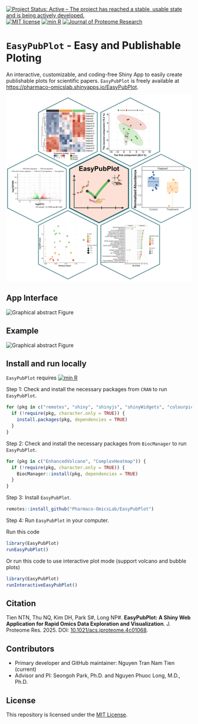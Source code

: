 [![Project Status: Active – The project has reached a stable, usable state and is being actively developed.](https://www.repostatus.org/badges/latest/active.svg)](https://www.repostatus.org/#active)
[![MIT license](https://img.shields.io/badge/License-MIT-984ea3.svg)](https://mit-license.org/)
[![min R](https://img.shields.io/badge/R%3E%3D-4.2.0-386cb0.svg)](https://cran.r-project.org/)
[![Journal of Proteome Research](https://img.shields.io/badge/Journal_of_Proteome_Research-10.1101/2024.11.26.625339-ef3b2c.svg)](https://pubs.acs.org/doi/10.1021/acs.jproteome.4c01068)

# `EasyPubPlot` - Easy and Publishable Ploting
An interactive, customizable, and coding-free Shiny App to easily create publishable plots for scientific papers. `EasyPubPlot` is freely available at https://pharmaco-omicslab.shinyapps.io/EasyPubPlot.

<p align="center">
  <img src="https://github.com/Pharmaco-OmicsLab/EasyPubPlot/blob/a0e562c811f639e9d732cab4096ae601818c327b/docs/Example_plots/Embed_Graphical_Abstract.png?raw=true" width="730"/>
</p>

## App Interface

![Graphical abstract Figure](https://github.com/Pharmaco-OmicsLab/EasyPubPlotdev/blob/344cd5cb996330f4139ff6c2c8221bed3da7d433/docs/README_Figures/main_UI.png?raw=true)

## Example

![Graphical abstract Figure](https://github.com/Pharmaco-OmicsLab/EasyPubPlotdev/blob/b0c65ee487d7fb007aa77c8a0746ca841506658f/docs/README_Figures/BoxPlot_screenshot.png?raw=true)

## Install and run locally

`EasyPubPlot` requires [![min R](https://img.shields.io/badge/R%3E%3D-4.2.0-386cb0.svg)](https://cran.r-project.org/)

Step 1: Check and install the necessary packages from `CRAN` to run `EasyPubPlot`.

```r
for (pkg in c("remotes", "shiny", "shinyjs", "shinyWidgets", "colourpicker", "bslib", "shinytoastr", "dplyr", "magrittr", "ggplot2", "tibble", "tidyr", "ggthemes", "BiocManager", "circlize", "ggiraph")) {
  if (!require(pkg, character.only = TRUE)) {
    install.packages(pkg, dependencies = TRUE)
  }
}
```

Step 2: Check and install the necessary packages from `BiocManager` to run `EasyPubPlot`.

```r
for (pkg in c("EnhancedVolcano", "ComplexHeatmap")) {
  if (!require(pkg, character.only = TRUE)) {
    BiocManager::install(pkg, dependencies = TRUE)
  }
}    
```

Step 3: Install `EasyPubPlot`.

```r
remotes::install_github("Pharmaco-OmicsLab/EasyPubPlot")
```

Step 4: Run `EasyPubPlot` in your computer.

Run this code
```r
library(EasyPubPlot)  
runEasyPubPlot()     
```

Or run this code to use interactive plot mode (support volcano and bubble plots)
```r
library(EasyPubPlot)  
runInteractiveEasyPubPlot()     
```

## Citation

Tien NTN, Thu NQ, Kim DH, Park S#, Long NP#. **EasyPubPlot: A Shiny Web Application for Rapid Omics Data Exploration and Visualization**. J. Proteome Res. 2025. DOI: [10.1021/acs.jproteome.4c01068](https://doi.org/10.1021/acs.jproteome.4c01068).

## Contributors

- Primary developer and GitHub maintainer: Nguyen Tran Nam Tien (current)
- Advisor and PI:  Seongoh Park, Ph.D. and Nguyen Phuoc Long, M.D., Ph.D. 

## License

This repository is licensed under the [MIT License](LICENSE).

